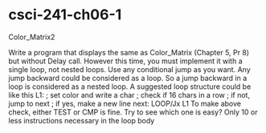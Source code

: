 # csci-241-ch06-1
Color_Matrix2


Write a program that displays the same as Color_Matrix (Chapter 5, Pr 8) but without Delay call. However this time, you must implement it with a single loop, not nested loops. Use any conditional jump as you want.
Any jump backward could be considered as a loop. So a jump backward in a loop is considered as a nested loop.
A suggested loop structure could be like this
L1:
   ; set color and write a char
   ; check if 16 chars in a row
   ; if not,  jump to next
   ; if yes, make a new line
   next:
LOOP/Jx L1
To make above check, either TEST or CMP is fine. Try to see which one is easy?
Only 10 or less instructions necessary in the loop body
